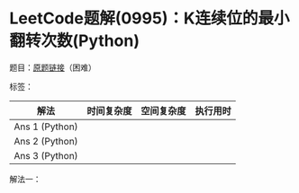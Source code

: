 # LeetCode题解(0995)：K连续位的最小翻转次数(Python)

题目：[原题链接](https://leetcode-cn.com/problems/minimum-number-of-k-consecutive-bit-flips/)（困难）

标签：

| 解法           | 时间复杂度 | 空间复杂度 | 执行用时 |
| -------------- | ---------- | ---------- | -------- |
| Ans 1 (Python) |            |            |          |
| Ans 2 (Python) |            |            |          |
| Ans 3 (Python) |            |            |          |

解法一：


